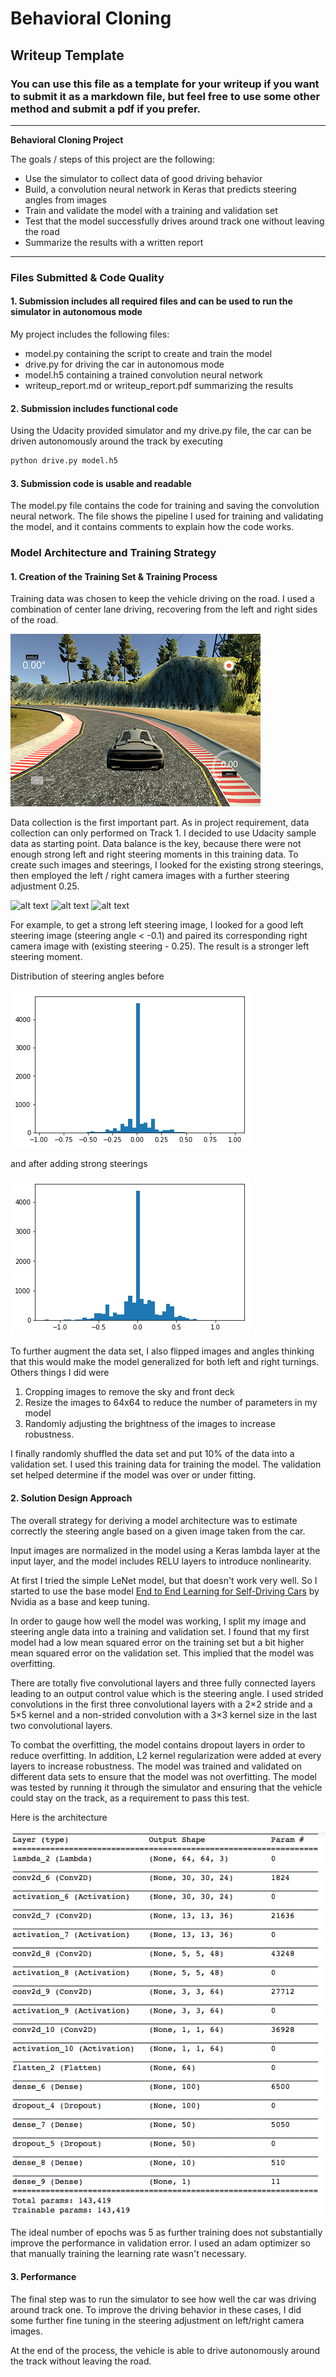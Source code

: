 # **Behavioral Cloning** 

## Writeup Template

### You can use this file as a template for your writeup if you want to submit it as a markdown file, but feel free to use some other method and submit a pdf if you prefer.

---

**Behavioral Cloning Project**

The goals / steps of this project are the following:
* Use the simulator to collect data of good driving behavior
* Build, a convolution neural network in Keras that predicts steering angles from images
* Train and validate the model with a training and validation set
* Test that the model successfully drives around track one without leaving the road
* Summarize the results with a written report


[//]: # (Image References)

[image1]: ./examples/structure.png "Title test"
[image2]: ./examples/driving.png
[image3]: ./examples/hist_1.png
[image4]: ./examples/hist_2.png
[image5]: ./examples/center.png
[image6]: ./examples/left.png
[image7]: ./examples/right.png

---
### Files Submitted & Code Quality

#### 1. Submission includes all required files and can be used to run the simulator in autonomous mode

My project includes the following files:
* model.py containing the script to create and train the model
* drive.py for driving the car in autonomous mode
* model.h5 containing a trained convolution neural network 
* writeup_report.md or writeup_report.pdf summarizing the results

#### 2. Submission includes functional code
Using the Udacity provided simulator and my drive.py file, the car can be driven autonomously around the track by executing 
```sh
python drive.py model.h5
```

#### 3. Submission code is usable and readable

The model.py file contains the code for training and saving the convolution neural network. The file shows the pipeline I used for training and validating the model, and it contains comments to explain how the code works.

### Model Architecture and Training Strategy

#### 1. Creation of the Training Set & Training Process

Training data was chosen to keep the vehicle driving on the road. I used a combination of center lane driving, recovering from the left and right sides of the road.

![alt text][image2]

Data collection is the first important part. As in project requirement, data collection can only performed on Track 1. I decided to use Udacity sample data as starting point. Data balance is the key, because there were not enough strong left and right steering moments in this training data. To create such images and steerings, I looked for the existing strong steerings, then employed the left / right camera images with a further steering adjustment 0.25. 

![alt text]([image5] "Center camera") ![alt text]([image6] "Left camera") ![alt text]([image7] "Right camera")

For example, to get a strong left steering image, I looked for a good left steering image (steering angle < -0.1) and paired its corresponding right camera image with (existing steering - 0.25). The result is a stronger left steering moment.

Distribution of steering angles before

![alt text][image3]

and after adding strong steerings

![alt text][image4]

To further augment the data set, I also flipped images and angles thinking that this would make the model generalized for both left and right turnings. Others things I did were 

1. Cropping images to remove the sky and front deck
2. Resize the images to 64x64 to reduce the number of parameters in my model
3. Randomly adjusting the brightness of the images to increase robustness.

I finally randomly shuffled the data set and put 10% of the data into a validation set. I used this training data for training the model. The validation set helped determine if the model was over or under fitting.

#### 2. Solution Design Approach

The overall strategy for deriving a model architecture was to estimate correctly the steering angle based on a given image taken from the car. 

Input images are normalized in the model using a Keras lambda layer at the input layer, and the model includes RELU layers to introduce nonlinearity. 

At first I tried the simple LeNet model, but that doesn't work very well. So I started to use the base model [End to End Learning for Self-Driving Cars](http://images.nvidia.com/content/tegra/automotive/images/2016/solutions/pdf/end-to-end-dl-using-px.pdf) by Nvidia as a base and keep tuning.

In order to gauge how well the model was working, I split my image and steering angle data into a training and validation set. I found that my first model had a low mean squared error on the training set but a bit higher mean squared error on the validation set. This implied that the model was overfitting.

There are totally five convolutional layers and three fully connected layers leading to an output control value which is the steering angle. I used strided convolutions in the first three convolutional layers with a 2×2 stride and a 5×5 kernel and a non-strided convolution with a 3×3 kernel size in the last two convolutional layers.

To combat the overfitting, the model contains dropout layers in order to reduce overfitting. In addition, L2 kernel regularization were added at every layers to increase robustness. The model was trained and validated on different data sets to ensure that the model was not overfitting. The model was tested by running it through the simulator and ensuring that the vehicle could stay on the track, as a requirement to pass this test.

Here is the architecture

![alt text][image1]

The ideal number of epochs was 5 as further training does not substantially improve the performance in validation error. I used an adam optimizer so that manually training the learning rate wasn't necessary.

#### 3. Performance

The final step was to run the simulator to see how well the car was driving around track one. To improve the driving behavior in these cases, I did some further fine tuning in the steering adjustment on left/right camera images.

At the end of the process, the vehicle is able to drive autonomously around the track without leaving the road.


